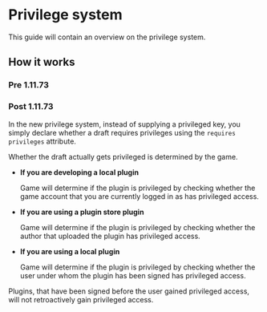 # Privilege system

This guide will contain an overview on the privilege system.

## How it works

### Pre 1.11.73

### Post 1.11.73

In the new privilege system, instead of supplying a privileged key,
you simply declare whether a draft requires privileges using the `requires privileges` attribute.

Whether the draft actually gets privileged is determined by the game.

- **If you are developing a local plugin**

    Game will determine if the plugin is privileged by checking whether the game account that
    you are currently logged in as has privileged access.

- **If you are using a plugin store plugin**

    Game will determine if the plugin is privileged by checking whether the author that
    uploaded the plugin has privileged access.

- **If you are using a local plugin**

    Game will determine if the plugin is privileged by checking whether the user under whom
    the plugin has been signed has privileged access.

Plugins, that have been signed before the user gained privileged access, will not retroactively gain
privileged access.

